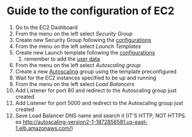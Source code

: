 # Guide to the configuration of EC2

1. Go to the EC2 Dashboard
2. From the menu on the left select _Security Group_
3. Create new Security Group following the [configurations](security_group.pdf)
4. From the menu on the left select _Launch Templates_
5. Create new Launch template following the [configurations](Launch%20template%20configuration.pdf)
    1. remember to add the [user data](user-data.sh)
6. From the menu on the left select _Autoscaling group_
7. Create a new [Autoscaling](Autoscaling%20group.pdf) group using the template preconfigured
8. Wait for the EC2 instances specified to be up and running
9. From the menu on the left select _Load Balancers_
10. Add Listener for port 80 and redirect to the Autoscaling group just created
11. Add Listener for port 5000 and redirect to the Autoscaling group just created
12. Save Load Balancer DNS name and search it (IT'S HTTP, NOT HTTPS.
    es http://autoscaling-version2-1-1872856581.us-east-1.elb.amazonaws.com/)